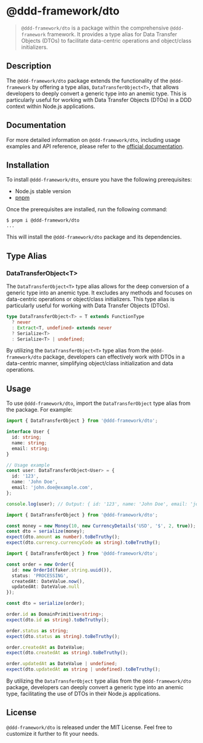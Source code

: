 # @ddd-framework/dto

> `@ddd-framework/dto` is a package within the comprehensive `@ddd-framework` framework. It provides a type alias for Data Transfer Objects (DTOs) to facilitate data-centric operations and object/class initializers.

## Description

The `@ddd-framework/dto` package extends the functionality of the `@ddd-framework` by offering a type alias, `DataTransferObject<T>`, that allows developers to deeply convert a generic type into an anemic type. This is particularly useful for working with Data Transfer Objects (DTOs) in a DDD context within Node.js applications.

## Documentation

For more detailed information on `@ddd-framework/dto`, including usage examples and API reference, please refer to the [official documentation](https://www.example.com).

## Installation

To install `@ddd-framework/dto`, ensure you have the following prerequisites:

- Node.js stable version
- [pnpm](https://pnpm.io/)

Once the prerequisites are installed, run the following command:

```shell
$ pnpm i @ddd-framework/dto
...
```

This will install the `@ddd-framework/dto` package and its dependencies.

## Type Alias

### DataTransferObject\<T>

The `DataTransferObject<T>` type alias allows for the deep conversion of a generic type into an anemic type. It excludes any methods and focuses on data-centric operations or object/class initializers. This type alias is particularly useful for working with Data Transfer Objects (DTOs).

```typescript
type DataTransferObject<T> = T extends FunctionType
  ? never
  : Extract<T, undefined> extends never
  ? Serialize<T>
  : Serialize<T> | undefined;
```

By utilizing the `DataTransferObject<T>` type alias from the `@ddd-framework/dto` package, developers can effectively work with DTOs in a data-centric manner, simplifying object/class initialization and data operations.

## Usage

To use `@ddd-framework/dto`, import the `DataTransferObject` type alias from the package. For example:

```typescript
import { DataTransferObject } from '@ddd-framework/dto';

interface User {
  id: string;
  name: string;
  email: string;
}

// Usage example
const user: DataTransferObject<User> = {
  id: '123',
  name: 'John Doe',
  email: 'john.doe@example.com',
};

console.log(user); // Output: { id: '123', name: 'John Doe', email: 'john.doe@example.com' }
```

```typescript
import { DataTransferObject } from '@ddd-framework/dto';

const money = new Money(10, new CurrencyDetails('USD', '$', 2, true));
const dto = serialize(money);
expect(dto.amount as number).toBeTruthy();
expect(dto.currency.currencyCode as string).toBeTruthy();
```

```typescript
import { DataTransferObject } from '@ddd-framework/dto';

const order = new Order({
  id: new OrderId(faker.string.uuid()),
  status: 'PROCESSING',
  createdAt: DateValue.now(),
  updatedAt: DateValue.null
});

const dto = serialize(order);

order.id as DomainPrimitive<string>;
expect(dto.id as string).toBeTruthy();

order.status as string;
expect(dto.status as string).toBeTruthy();

order.createdAt as DateValue;
expect(dto.createdAt as string).toBeTruthy();

order.updatedAt as DateValue | undefined;
expect(dto.updatedAt as string | undefined).toBeTruthy();
```

By utilizing the `DataTransferObject` type alias from the `@ddd-framework/dto` package, developers can deeply convert a generic type into an anemic type, facilitating the use of DTOs in their Node.js applications.

## License

`@ddd-framework/dto` is released under the MIT License. Feel free to customize it further to fit your needs.
